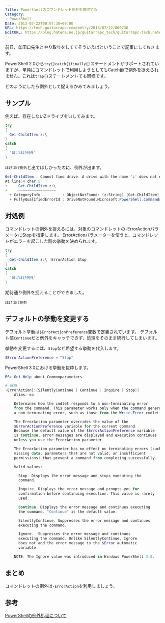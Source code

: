 ```yaml
---
Title: PowerShellのコマンドレット例外を取得する
Category:
- PowerShell
Date: 2013-07-22T00:07:38+09:00
URL: https://tech.guitarrapc.com/entry/2013/07/22/000738
EditURL: https://blog.hatena.ne.jp/guitarrapc_tech/guitarrapc-tech.hatenablog.com/atom/entry/6802418398340941616
---
```



前日、牟田口先生とやり取りをしててそういえばということで記事にしておきます。

PowerShell 2.0から`try{}catch{}finally{}`ステートメントがサポートされていますが、単純にコマンドレットで利用しようとしてもCatch節で例外を捉えられません。これは`trap{}`ステートメントでも同様です。

どのようにしたら例外として捉えるかみてみましょう。

## サンプル

例えば、存在しないZドライブを`ls`してみます。

```ps1
try
{
  Get-ChildItem z:\
}
catch
{
  "ほげほげ例外"
}
```


`ほげほげ例外`と出てほしかったのに、例外が出ます。

```ps1
Get-ChildItem : Cannot find drive. A drive with the name 'z' does not exist.
At line:4 char:5
+     Get-ChildItem z:\
+     ~~~~~~~~~~~~~~~~~
  + CategoryInfo          : ObjectNotFound: (z:String) [Get-ChildItem], DriveNotFoundException
  + FullyQualifiedErrorId : DriveNotFound,Microsoft.PowerShell.Commands.GetChildItemCommand
```


## 対処例

コマンドレットの例外を捉えるには、対象のコマンドレットの-ErrorActionパラメータにStopを指定します。
ErrorActionパラメーターを使うと、コマンドレットがエラーを起こした時の挙動を決められます。

```ps1
try
{
  Get-ChildItem z:\ -ErrorAction Stop
}
catch
{
  "ほげほげ例外"
}
```


期待通り例外を捉えることができました。

```
ほげほげ例外
```

## デフォルトの挙動を変更する

デフォルト挙動は`$ErrorActionPreference`変数で定義されています。
デフォルト値`Continue`だと例外をキャッチできず、処理をそのまま続行してしまいます。

挙動を変更するには、`Stop`など希望する挙動を代入します。

```ps1
$ErrorActionPreference = "Stop"
```

PowerShell 3.0における挙動を抜粋します。

```ps1
PS> Get-Help about_Commonparameters

# 省略
-ErrorAction[:{SilentlyContinue | Continue | Inquire | Stop)]
    Alias: ea

    Determines how the cmdlet responds to a non-terminating error
    from the command. This parameter works only when the command generates
    a non-terminating error, such as those from the Write-Error cmdlet.

    The ErrorAction parameter overrides the value of the
    $ErrorActionPreference variable for the current command.
    Because the default value of the $ErrorActionPreference variable
    is Continue, error messages are displayed and execution continues
    unless you use the ErrorAction parameter.

    The ErrorAction parameter has no effect on terminating errors (such as
    missing data, parameters that are not valid, or insufficient
    permissions) that prevent a command from completing successfully.

    Valid values:

      Stop. Displays the error message and stops executing the
      command.

      Inquire. Displays the error message and prompts you for
      confirmation before continuing execution. This value is rarely
      used.

      Continue. Displays the error message and continues executing
      the command. "Continue" is the default value.

      SilentlyContinue. Suppresses the error message and continues
      executing the command.

      Ignore.  Suppresses the error message and continues
      executing the command. Unlike SilentlyContinue, Ignore
      does not add the error message to the $Error automatic
      variable.

    NOTE: The Ignore value was introduced in Windows PowerShell 3.0.
```


## まとめ

コマンドレットの例外は`-ErrorAction`を利用しましょう。

## 参考

[PowerShellの例外処理について](http://social.technet.microsoft.com/Forums/ja-JP/6fa69292-7725-4108-abc0-8c87b3b95bd0/powershell)
